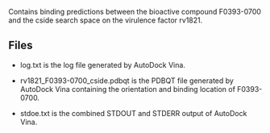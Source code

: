Contains binding predictions between the bioactive compound F0393-0700 and the cside search space on the virulence factor rv1821.

## Files

- log.txt is the log file generated by AutoDock Vina.

- rv1821_F0393-0700_cside.pdbqt is the PDBQT file generated by AutoDock Vina containing the orientation and binding location of F0393-0700.

- stdoe.txt is the combined STDOUT and STDERR output of AutoDock Vina.

